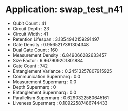 # Application: swap_test_n41
- Qubit Count : 41
- Circuit Depth : 23
- Circuit Width : 41
- Retention Lifespan : 3.1354942159291497
- Gate Density : 0.9565217391304348
- Dual Gate Count : 160
- Measurement Density : 6.849066282633457
- Size Factor : 6.967909201801884
- Gate Count : 742
- Entanglement Variance : 0.24513257807915925
- Communication Supermarq : 0.0
- Measurement Supermarq : 0.0
- Depth Supermarq : 0
- Entanglement Supermarq : 0.0
- Parallelism Supermarq : 0.6290322580645161
- Liveness Supermarq : 0.10922587486744433
